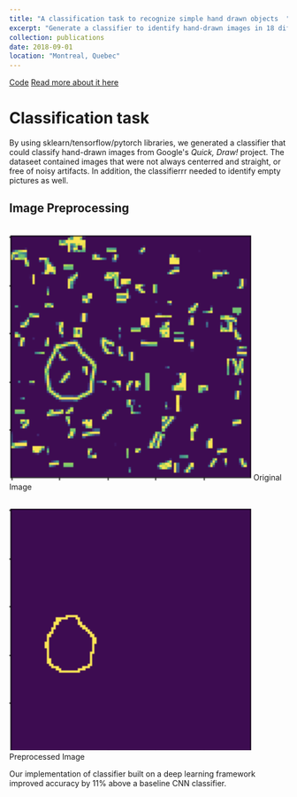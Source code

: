 ```yaml
---
title: "A classification task to recognize simple hand drawn objects  "
excerpt: "Generate a classifier to identify hand-drawn images in 18 different categories"
collection: publications
date: 2018-09-01
location: "Montreal, Quebec"
---
```


[Code](https://github.com/kmualim/comp551_final/blob/master)  [Read more about it here](https://github.com/kmualim/comp551_final/blob/master/Kaggle_Report.pdf)

# Classification task

By using sklearn/tensorflow/pytorch libraries, we generated a classifier that could classify hand-drawn images from Google's *Quick, Draw!* project. 
The dataseet contained images that were not always centerred and straight, or free of noisy artifacts. In addition, the classifierrr needed to identify 
empty pictures as well. 

## Image Preprocessing 

</br><img src='/images/original.png'>
Original Image 

</br><img src='/images/o-processed.png'>
Preprocessed Image

Our implementation of classifier built on a deep learning framework improved accuracy by 11% above a baseline CNN classifier. 



